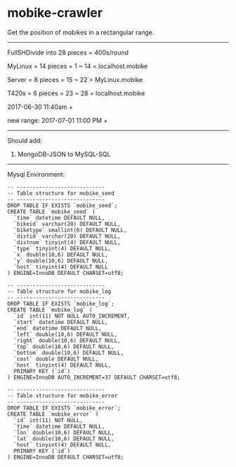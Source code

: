 # mobike-crawler

Get the position of mobikes in a rectangular range.

---

FullSHDivide into 28 pieces = 400s/round

MyLinux 	= 14 pieces 	= 1 ~ 14    = localhost.mobike

Server 		= 8 pieces	    = 15 ~ 22   = MyLinux.mobike

T420s		= 6 pieces	    = 23 ~ 28   = localhost.mobike


2017-06-30 11:40am +

new range:
2017-07-01  11:00 PM +

---

Should add:
1. MongoDB-JSON to MySQL-SQL

---


Mysql Environment:

    -- ----------------------------
    -- Table structure for mobike_seed
    -- ----------------------------
    DROP TABLE IF EXISTS `mobike_seed`;
    CREATE TABLE `mobike_seed` (
      `time` datetime DEFAULT NULL,
      `bikeid` varchar(20) DEFAULT NULL,
      `biketype` smallint(6) DEFAULT NULL,
      `distid` varchar(20) DEFAULT NULL,
      `distnum` tinyint(4) DEFAULT NULL,
      `type` tinyint(4) DEFAULT NULL,
      `x` double(10,6) DEFAULT NULL,
      `y` double(10,6) DEFAULT NULL,
      `host` tinyint(4) DEFAULT NULL
    ) ENGINE=InnoDB DEFAULT CHARSET=utf8;
    
    -- ----------------------------
    -- Table structure for mobike_log
    -- ----------------------------
    DROP TABLE IF EXISTS `mobike_log`;
    CREATE TABLE `mobike_log` (
      `id` int(11) NOT NULL AUTO_INCREMENT,
      `start` datetime DEFAULT NULL,
      `end` datetime DEFAULT NULL,
      `left` double(10,6) DEFAULT NULL,
      `right` double(10,6) DEFAULT NULL,
      `top` double(10,6) DEFAULT NULL,
      `bottom` double(10,6) DEFAULT NULL,
      `cost` double DEFAULT NULL,
      `host` tinyint(4) DEFAULT NULL,
      PRIMARY KEY (`id`)
    ) ENGINE=InnoDB AUTO_INCREMENT=37 DEFAULT CHARSET=utf8;
    
    -- ----------------------------
    -- Table structure for mobike_error
    -- ----------------------------
    DROP TABLE IF EXISTS `mobike_error`;
    CREATE TABLE `mobike_error` (
      `id` int(11) NOT NULL,
      `time` datetime DEFAULT NULL,
      `lon` double(10,6) DEFAULT NULL,
      `lat` double(10,6) DEFAULT NULL,
      `host` tinyint(4) DEFAULT NULL,
      PRIMARY KEY (`id`)
    ) ENGINE=InnoDB DEFAULT CHARSET=utf8;
